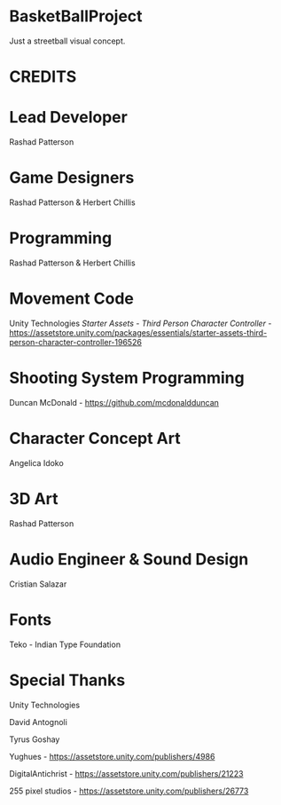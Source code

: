 # BasketBallProject

Just a streetball visual concept.

# CREDITS

# Lead Developer
Rashad Patterson 

# Game Designers
Rashad Patterson & Herbert Chillis

# Programming
Rashad Patterson & Herbert Chillis

# Movement Code
Unity Technologies _Starter Assets - Third Person Character Controller_ - https://assetstore.unity.com/packages/essentials/starter-assets-third-person-character-controller-196526

# Shooting System Programming
Duncan McDonald - https://github.com/mcdonaldduncan

# Character Concept Art 
Angelica Idoko

# 3D Art
Rashad Patterson

# Audio Engineer & Sound Design
Cristian Salazar

# Fonts
Teko - Indian Type Foundation


# Special Thanks
Unity Technologies

David Antognoli

Tyrus Goshay

Yughues - https://assetstore.unity.com/publishers/4986

DigitalAntichrist - https://assetstore.unity.com/publishers/21223

255 pixel studios - https://assetstore.unity.com/publishers/26773
